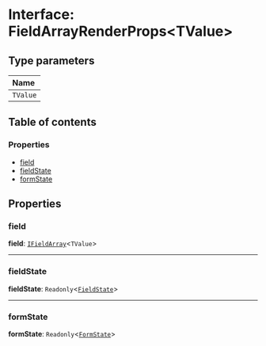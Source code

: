# Interface: FieldArrayRenderProps\<TValue>

## Type parameters

| Name |
| :------ |
| `TValue` |

## Table of contents

### Properties

* [field](/en/auto-docs/fixed-layout-editor/interfaces/FieldArrayRenderProps.md#field)
* [fieldState](/en/auto-docs/fixed-layout-editor/interfaces/FieldArrayRenderProps.md#fieldstate)
* [formState](/en/auto-docs/fixed-layout-editor/interfaces/FieldArrayRenderProps.md#formstate)

## Properties

### field

**field**: [`IFieldArray`](/en/auto-docs/fixed-layout-editor/interfaces/IFieldArray.md)<`TValue`>

***

### fieldState

**fieldState**: `Readonly`<[`FieldState`](/en/auto-docs/fixed-layout-editor/interfaces/FieldState.md)>

***

### formState

**formState**: `Readonly`<[`FormState`](/en/auto-docs/fixed-layout-editor/interfaces/FormState.md)>
